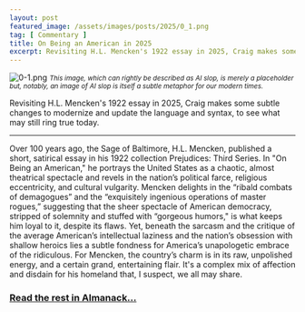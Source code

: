 ```yaml
---
layout: post
featured_image: /assets/images/posts/2025/0_1.png
tag: [ Commentary ]
title: On Being an American in 2025
excerpt: Revisiting H.L. Mencken's 1922 essay in 2025, Craig makes some subtle changes to modernize and update the language and syntax, to see what may still ring true today.
---
```


![0-1.png](https://walkercraig.github.io/assets/images/posts/2025/0_1.png)
*<small>This image, which can rightly be described as AI slop, is merely a placeholder but, notably, an image of AI slop is itself a subtle metaphor for our modern times.</small>*

Revisiting H.L. Mencken's 1922 essay in 2025, Craig makes some subtle changes to modernize and update the language and syntax, to see what may still ring true today.

---

<p>Over 100 years ago, the Sage of Baltimore, H.L. Mencken, published a short, satirical essay in his 1922 collection Prejudices: Third Series. In "On Being an American," he portrays the United States as a chaotic, almost theatrical spectacle and revels in the nation’s political farce, religious eccentricity, and cultural vulgarity. Mencken delights in the “ribald combats of demagogues” and the “exquisitely ingenious operations of master rogues,” suggesting that the sheer spectacle of American democracy, stripped of solemnity and stuffed with “gorgeous humors," is what keeps him loyal to it, despite its flaws. Yet, beneath the sarcasm and the critique of the average American’s intellectual laziness and the nation’s obsession with shallow heroics lies a subtle fondness for America’s unapologetic embrace of the ridiculous. For Mencken, the country’s charm is in its raw, unpolished energy, and a certain grand, entertaining flair. It's a complex mix of affection and disdain for his homeland that, I suspect, we all may share.</p>

<h3><a href="https://www.almanack.blog/on-being-an-american-in-2025/">Read the rest in Almanack...</a></h3>

<br/>
